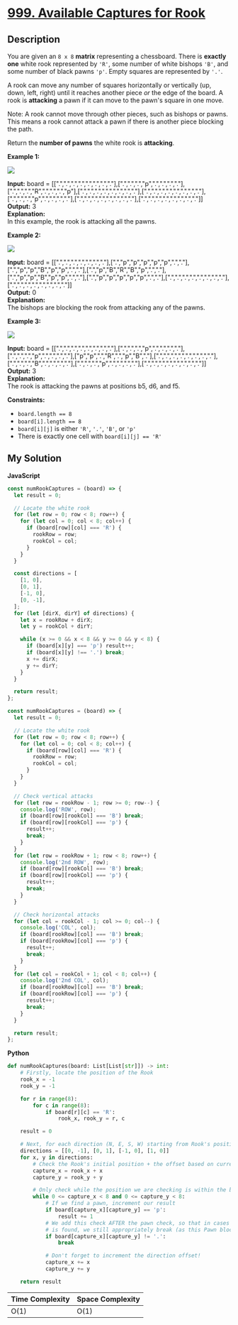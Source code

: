 # [999. Available Captures for Rook](https://leetcode.com/problems/available-captures-for-rook)

## Description

You are given an `8 x 8` **matrix** representing a chessboard. There is **exactly one** white rook represented by `'R'`, some number of white bishops `'B'`, and some number of black pawns `'p'`. Empty squares are represented by `'.'`.

A rook can move any number of squares horizontally or vertically (up, down, left, right) until it reaches another piece _or_ the edge of the board. A rook is **attacking** a pawn if it can move to the pawn's square in one move.

Note: A rook cannot move through other pieces, such as bishops or pawns. This means a rook cannot attack a pawn if there is another piece blocking the path.

Return the **number of pawns** the white rook is **attacking**.

**Example 1:**

![](https://assets.leetcode.com/uploads/2019/02/20/1253_example_1_improved.PNG)

**Input:** board = \[\[".",".",".",".",".",".",".","."\],\[".",".",".","p",".",".",".","."\],\[".",".",".","R",".",".",".","p"\],\[".",".",".",".",".",".",".","."\],\[".",".",".",".",".",".",".","."\],\[".",".",".","p",".",".",".","."\],\[".",".",".",".",".",".",".","."\],\[".",".",".",".",".",".",".","."\]\]  
**Output:** 3  
**Explanation:**  
In this example, the rook is attacking all the pawns.

**Example 2:**

![](https://assets.leetcode.com/uploads/2019/02/19/1253_example_2_improved.PNG)

**Input:** board = \[\[".",".",".",".",".",".","."\],\[".","p","p","p","p","p",".","."\],\[".","p","p","B","p","p",".","."\],\[".","p","B","R","B","p",".","."\],\[".","p","p","B","p","p",".","."\],\[".","p","p","p","p","p",".","."\],\[".",".",".",".",".",".",".","."\],\[".",".",".",".",".",".",".","."\]\]  
**Output:** 0  
**Explanation:**  
The bishops are blocking the rook from attacking any of the pawns.

**Example 3:**

![](https://assets.leetcode.com/uploads/2019/02/20/1253_example_3_improved.PNG)

**Input:** board = \[\[".",".",".",".",".",".",".","."\],\[".",".",".","p",".",".",".","."\],\[".",".",".","p",".",".",".","."\],\["p","p",".","R",".","p","B","."\],\[".",".",".",".",".",".",".","."\],\[".",".",".","B",".",".",".","."\],\[".",".",".","p",".",".",".","."\],\[".",".",".",".",".",".",".","."\]\]  
**Output:** 3  
**Explanation:**  
The rook is attacking the pawns at positions b5, d6, and f5.

**Constraints:**

- `board.length == 8`
- `board[i].length == 8`
- `board[i][j]` is either `'R'`, `'.'`, `'B'`, or `'p'`
- There is exactly one cell with `board[i][j] == 'R'`

## My Solution

**JavaScript**

```js
const numRookCaptures = (board) => {
  let result = 0;

  // Locate the white rook
  for (let row = 0; row < 8; row++) {
    for (let col = 0; col < 8; col++) {
      if (board[row][col] === 'R') {
        rookRow = row;
        rookCol = col;
      }
    }
  }

  const directions = [
    [1, 0],
    [0, 1],
    [-1, 0],
    [0, -1],
  ];
  for (let [dirX, dirY] of directions) {
    let x = rookRow + dirX;
    let y = rookCol + dirY;

    while (x >= 0 && x < 8 && y >= 0 && y < 8) {
      if (board[x][y] === 'p') result++;
      if (board[x][y] !== '.') break;
      x += dirX;
      y += dirY;
    }
  }

  return result;
};
```

```js
const numRookCaptures = (board) => {
  let result = 0;

  // Locate the white rook
  for (let row = 0; row < 8; row++) {
    for (let col = 0; col < 8; col++) {
      if (board[row][col] === 'R') {
        rookRow = row;
        rookCol = col;
      }
    }
  }

  // Check vertical attacks
  for (let row = rookRow - 1; row >= 0; row--) {
    console.log('ROW', row);
    if (board[row][rookCol] === 'B') break;
    if (board[row][rookCol] === 'p') {
      result++;
      break;
    }
  }
  for (let row = rookRow + 1; row < 8; row++) {
    console.log('2nd ROW', row);
    if (board[row][rookCol] === 'B') break;
    if (board[row][rookCol] === 'p') {
      result++;
      break;
    }
  }

  // Check horizontal attacks
  for (let col = rookCol - 1; col >= 0; col--) {
    console.log('COL', col);
    if (board[rookRow][col] === 'B') break;
    if (board[rookRow][col] === 'p') {
      result++;
      break;
    }
  }
  for (let col = rookCol + 1; col < 8; col++) {
    console.log('2nd COL', col);
    if (board[rookRow][col] === 'B') break;
    if (board[rookRow][col] === 'p') {
      result++;
      break;
    }
  }

  return result;
};
```

**Python**

```py
def numRookCaptures(board: List[List[str]]) -> int:
    # Firstly, locate the position of the Rook
    rook_x = -1
    rook_y = -1

    for r in range(8):
        for c in range(8):
            if board[r][c] == 'R':
                rook_x, rook_y = r, c

    result = 0

    # Next, for each direction (N, E, S, W) starting from Rook's position...
    directions = [[0, -1], [0, 1], [-1, 0], [1, 0]]
    for x, y in directions:
        # Check the Rook's initial position + the offset based on current direction
        capture_x = rook_x + x
        capture_y = rook_y + y

        # Only check while the position we are checking is within the board boundaries
        while 0 <= capture_x < 8 and 0 <= capture_y < 8:
            # If we find a pawn, increment our result
            if board[capture_x][capture_y] == 'p':
                result += 1
            # We add this check AFTER the pawn check, so that in cases where a Pawn
            # is found, we still appropriately break (as this Pawn blocks other ones)
            if board[capture_x][capture_y] != '.':
                break

            # Don't forget to increment the direction offset!
            capture_x += x
            capture_y += y

    return result
```

| Time Complexity | Space Complexity |
| --------------- | ---------------- |
| O(1)            | O(1)             |
